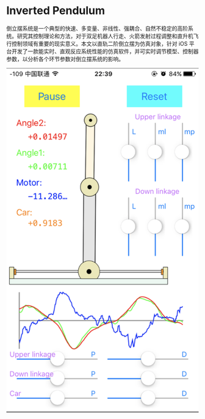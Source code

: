 # Inverted Pendulum

倒立摆系统是一个典型的快速、多变量、非线性、强耦合、自然不稳定的高阶系统。研究其控制理论和方法，对于双足机器人行走、火箭发射过程调整和直升机飞行控制领域有重要的现实意义。本文以直轨二阶倒立摆为仿真对象，针对 iOS 平台开发了一款能实时、直观反应系统性能的仿真软件，并可实时调节模型、控制器参数，以分析各个环节参数对倒立摆系统的影响。



![image](https://github.com/jhfu/Inverted-Pendulum/blob/master/Demo.png)
